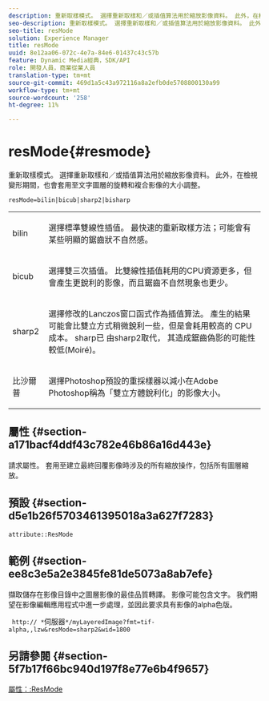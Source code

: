 ```yaml
---
description: 重新取樣模式。 選擇重新取樣和／或插值算法用於縮放影像資料。 此外，在檢視變形期間，也會套用至文字圖層的旋轉和複合影像的大小調整。
seo-description: 重新取樣模式。 選擇重新取樣和／或插值算法用於縮放影像資料。 此外，在檢視變形期間，也會套用至文字圖層的旋轉和複合影像的大小調整。
seo-title: resMode
solution: Experience Manager
title: resMode
uuid: 8e12aa06-072c-4e7a-84e6-01437c43c57b
feature: Dynamic Media經典，SDK/API
role: 開發人員，商業從業人員
translation-type: tm+mt
source-git-commit: 469d1a5c43a972116a8a2efb0de5708800130a99
workflow-type: tm+mt
source-wordcount: '258'
ht-degree: 11%

---
```



# resMode{#resmode}

重新取樣模式。 選擇重新取樣和／或插值算法用於縮放影像資料。 此外，在檢視變形期間，也會套用至文字圖層的旋轉和複合影像的大小調整。

`resMode=bilin|bicub|sharp2|bisharp`

<table id="table_FD658AC521E24EB9ADBB87F98549BC3B"> 
 <tbody> 
  <tr> 
   <td colname="col1"> <p> <span class="codeph"> bilin  </span> </p> </td> 
   <td colname="col2"> <p>選擇標準雙線性插值。 最快速的重新取樣方法；可能會有某些明顯的鋸齒狀不自然感。 </p> </td> 
  </tr> 
  <tr> 
   <td colname="col1"> <p> <span class="codeph"> bicub  </span> </p> </td> 
   <td colname="col2"> <p>選擇雙三次插值。 比雙線性插值耗用的CPU資源更多，但會產生更銳利的影像，而且鋸齒不自然現象也更少。 </p> </td> 
  </tr> 
  <tr> 
   <td colname="col1"> <p> <span class="codeph"> sharp2  </span> </p> </td> 
   <td colname="col2"> <p>選擇修改的Lanczos窗口函式作為插值算法。 產生的結果可能會比雙立方式稍微銳利一些，但是會耗用較高的 CPU 成本。<span class="codeph"> sharp已 </span> 由sharp2取代， <span class="codeph"> 其造成鋸齒偽影的可能性 </span>較低(Moiré)。 </p> </td> 
  </tr> 
  <tr> 
   <td colname="col1"> <p> <span class="codeph"> 比沙爾普  </span> </p> </td> 
   <td colname="col2"> <p>選擇Photoshop預設的重採樣器以減小在Adobe Photoshop稱為「雙立方體銳利化」的影像大小。 </p> </td> 
  </tr> 
 </tbody> 
</table>

## 屬性 {#section-a171bacf4ddf43c782e46b86a16d443e}

請求屬性。 套用至建立最終回覆影像時涉及的所有縮放操作，包括所有圖層縮放。

## 預設 {#section-d5e1b26f5703461395018a3a627f7283}

`attribute::ResMode`

## 範例 {#section-ee8c3e5a2e3845fe81de5073a8ab7efe}

擷取儲存在影像目錄中之圖層影像的最佳品質轉譯。 影像可能包含文字。 我們期望在影像編輯應用程式中進一步處理，並因此要求具有影像的alpha色版。

` http:// *`伺服器`*/myLayeredImage?fmt=tif-alpha,,lzw&resMode=sharp2&wid=1800`

## 另請參閱 {#section-5f7b17f66bc940d197f8e77e6b4f9657}

[屬性：:ResMode](../../../../../is-api/image-catalog/image-serving-api-ref/c-image-catalog-reference/c-attributes-reference/r-is-cat-resmode.md#reference-609095ef568743a086f28d87c54dafa2)
